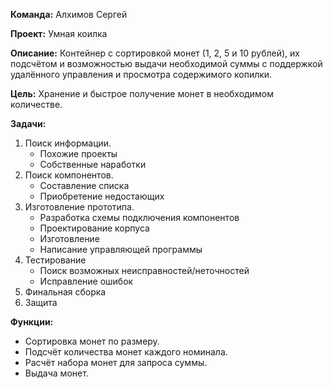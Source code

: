 **Команда:** Алхимов Сергей

**Проект:** Умная коилка

**Описание:** Контейнер с сортировкой монет (1, 2, 5 и 10 рублей), их подсчётом и возможностью выдачи необходимой суммы с поддержкой удалённого управления и просмотра содержимого копилки.

**Цель:** Хранение и быстрое получение монет в необходимом количестве.

**Задачи:**
1) Поиск информации.
	- Похожие проекты
	- Собственные наработки
2) Поиск компонентов.
	- Составление списка
	- Приобретение недостающих
3) Изготовление прототипа.
	- Разработка схемы подключения компонентов
	- Проектирование корпуса
	- Изготовление
	- Написание управляющей программы
4) Тестирование
	- Поиск возможных неисправностей/неточностей
	- Исправление ошибок
5) Финальная сборка
6) Защита

**Функции:**
- Сортировка монет по размеру.
- Подсчёт количества монет каждого номинала.
- Расчёт набора монет для запроса суммы.
- Выдача монет.
